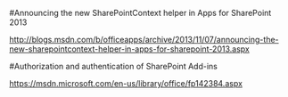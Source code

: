 ﻿#Announcing the new SharePointContext helper in Apps for SharePoint 2013

http://blogs.msdn.com/b/officeapps/archive/2013/11/07/announcing-the-new-sharepointcontext-helper-in-apps-for-sharepoint-2013.aspx


#Authorization and authentication of SharePoint Add-ins

https://msdn.microsoft.com/en-us/library/office/fp142384.aspx










